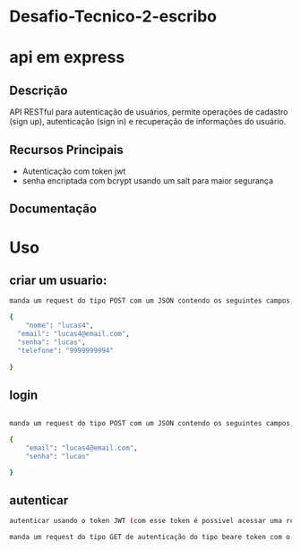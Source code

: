 # Desafio-Tecnico-2-escribo

# api em express

## Descrição
API RESTful para autenticação de usuários, permite operações de cadastro (sign up),
autenticação (sign in) e recuperação de informações do usuário.

## Recursos Principais
  - Autenticação com token jwt
  - senha encriptada com bcrypt usando um salt para maior segurança

## Documentação

# Uso

## criar um usuario:

```bash
manda um request do tipo POST com um JSON contendo os seguintes campos, para o endpoint: https://apiexpress-d0ddb04f3e55.herokuapp.com/auth/register

{
    "nome": "lucas4",
  "email": "lucas4@email.com",
  "senha": "lucas",
  "telefone": "9999999994"
  
}
```

## login

```bash

manda um request do tipo POST com um JSON contendo os seguintes campos, para o endpoint: https://apiexpress-d0ddb04f3e55.herokuapp.com/auth/login

{
    "email": "lucas4@email.com",
    "senha": "lucas"

}
```
## autenticar

```bash
autenticar usando o token JWT (com esse token é possivel acessar uma rota protegida "/home")

manda um request do tipo GET de autenticação do tipo beare token com o token obtido no login. para o endpoint: https://apiexpress-d0ddb04f3e55.herokuapp.com/home (token so é valido por 30 minutos).


```

